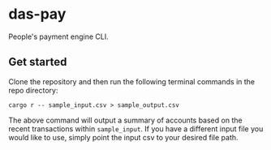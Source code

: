 # das-pay

People's payment engine CLI.

## Get started

Clone the repository and then run the following terminal commands in the repo directory:

```bash, ignore
cargo r -- sample_input.csv > sample_output.csv
```

The above command will output a summary of accounts based on the recent transactions within `sample_input`.
If you have a different input file you would like to use, simply point the input csv to your desired file
path.
